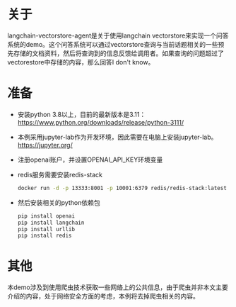 # 关于
langchain-vectorstore-agent是关于使用langchain vectorstore来实现一个问答系统的demo。这个问答系统可以通过vectorstore查询与当前话题相关的一些预先存储的文档资料，然后将查询到的信息反馈给调用者。如果查询的问题超过了vectorestore中存储的内容，那么回答I don't know。

# 准备
* 安装python 3.8以上，目前的最新版本是3.11：
  https://www.python.org/downloads/release/python-3111/
* 本例采用jupyter-lab作为开发环境，因此需要在电脑上安装jupyter-lab。
  https://jupyter.org/ 

* 注册openai账户，并设置OPENAI_API_KEY环境变量
* redis服务需要安装redis-stack
  ```bash
  docker run -d -p 13333:8001 -p 10001:6379 redis/redis-stack:latest
  ```
* 然后安装相关的python依赖包
  ```bash
  pip install openai
  pip install langchain
  pip install urllib
  pip install redis
  ```


# 其他
本demo涉及到使用爬虫技术获取一些网络上的公共信息，由于爬虫并非本文主要介绍的内容，处于网络安全方面的考虑，本例将去掉爬虫相关的内容。
